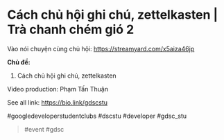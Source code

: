 # Cách chủ hội ghi chú, zettelkasten | Trà chanh chém gió 2

Vào nói chuyện cùng chủ hội: https://streamyard.com/x5aiza46jp

**Chủ đề:**
1. Cách chủ hội ghi chú, zettelkasten

Video production: Phạm Tấn Thuận

See all link: https://bio.link/gdscstu

#googledeveloperstudentclubs #dscstu #developer #gdsc_stu

> #event #gdsc

